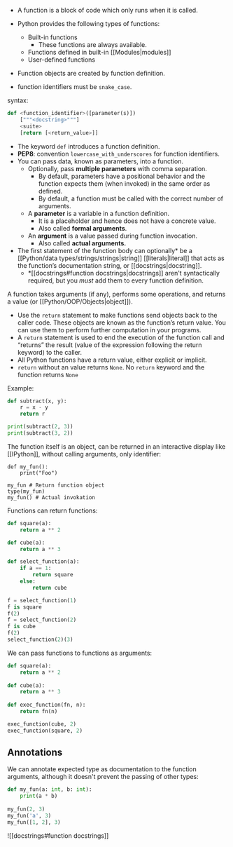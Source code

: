 - A function is a block of code which only runs when it is called.

- Python provides the following types of functions:
	- Built-in functions
		- These functions are always available.
	- Functions defined in built-in [[Modules|modules]]
	- User-defined functions


- Function objects are created by function definition.

- function identifiers must be `snake_case`.

syntax:
```Python
def <function_identifier>([parameter(s)])
	["""<docstring>"""]
	<suite>
	[return [<return_value>]]
```

- The keyword `def` introduces a function definition.
- **PEP8**: convention `lowercase_with_underscores` for function identifiers.
- You can pass data, known as parameters, into a function.
	- Optionally, pass **multiple parameters** with comma separation.
		- By default, parameters have a positional behavior and the function expects them (when invoked) in the same order as defined.
		- By default, a function must be called with the correct number of arguments.
	- A **parameter** is a variable in a function definition.
		- It is a placeholder and hence does not have a concrete value.
		- Also called **formal arguments**.
	- An **argument** is a value passed during function invocation.
		- Also called **actual arguments.**
- The first statement of the function body can optionally* be a [[Python/data types/strings/strings|string]] [[literals|literal]] that acts as the function’s documentation string, or [[docstrings|docstring]].
	- \*[[docstrings#function docstrings|docstrings]] aren't syntactically required, but you *must* add them to every function definition.


A function takes arguments (if any), performs some operations, and returns a value (or [[Python/OOP/Objects|object]]).

- Use the `return` statement to make functions send objects back to the caller code. These objects are known as the function’s return value. You can use them to perform further computation in your programs.
- A `return` statement is used to end the execution of the function call and “returns” the result (value of the expression following the return keyword) to the caller.
- All Python functions have a return value, either explicit or implicit.
- `return` without an value returns `None`. No `return` keyword and the function returns `None`

Example:
```Python
def subtract(x, y):
	r = x - y
	return r

print(subtract(2, 3))
print(subtract(3, 2))
```

The function itself is an object, can be returned in an interactive display like [[IPython]], without calling arguments, only identifier:
```IPython
def my_fun():
	print("Foo")
	
my_fun # Return function object
type(my_fun)
my_fun() # Actual invokation
```

Functions can return functions:

```Python
def square(a):
	return a ** 2

def cube(a):
	return a ** 3

def select_function(a):
	if a == 1:
		return square
	else:
		return cube

f = select_function(1)
f is square
f(2)
f = select_function(2)
f is cube
f(2)
select_function(2)(3)
```

We can pass functions to functions as arguments:
```Python
def square(a):
	return a ** 2
	
def cube(a):
	return a ** 3
	
def exec_function(fn, n):
	return fn(n)

exec_function(cube, 2)
exec_function(square, 2)
```
## Annotations

We can annotate expected type as documentation to the function arguments, although it doesn't prevent the passing of other types:

```Python
def my_fun(a: int, b: int):
	print(a * b)
	
my_fun(2, 3)
my_fun('a', 3)
my_fun([1, 2], 3)
```


![[docstrings#function docstrings]]


